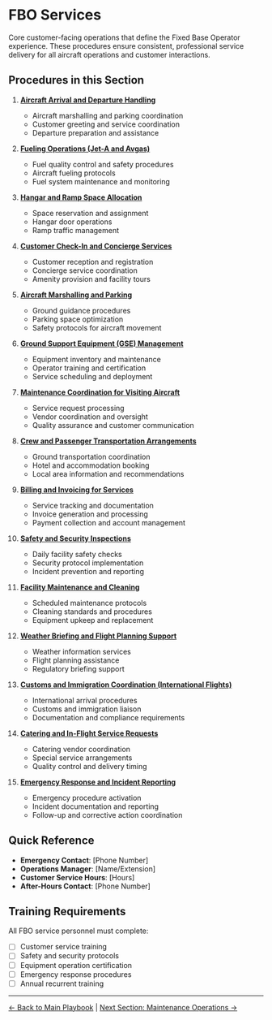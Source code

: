 # FBO Services

Core customer-facing operations that define the Fixed Base Operator experience. These procedures ensure consistent, professional service delivery for all aircraft operations and customer interactions.

## Procedures in this Section

1. **[Aircraft Arrival and Departure Handling](01-aircraft-arrival-departure-handling.md)**
   - Aircraft marshalling and parking coordination
   - Customer greeting and service coordination
   - Departure preparation and assistance

2. **[Fueling Operations (Jet-A and Avgas)](02-fueling-operations.md)**
   - Fuel quality control and safety procedures
   - Aircraft fueling protocols
   - Fuel system maintenance and monitoring

3. **[Hangar and Ramp Space Allocation](03-hangar-ramp-space-allocation.md)**
   - Space reservation and assignment
   - Hangar door operations
   - Ramp traffic management

4. **[Customer Check-In and Concierge Services](04-customer-checkin-concierge.md)**
   - Customer reception and registration
   - Concierge service coordination
   - Amenity provision and facility tours

5. **[Aircraft Marshalling and Parking](05-aircraft-marshalling-parking.md)**
   - Ground guidance procedures
   - Parking space optimization
   - Safety protocols for aircraft movement

6. **[Ground Support Equipment (GSE) Management](06-gse-management.md)**
   - Equipment inventory and maintenance
   - Operator training and certification
   - Service scheduling and deployment

7. **[Maintenance Coordination for Visiting Aircraft](07-maintenance-coordination-visiting.md)**
   - Service request processing
   - Vendor coordination and oversight
   - Quality assurance and customer communication

8. **[Crew and Passenger Transportation Arrangements](08-transportation-arrangements.md)**
   - Ground transportation coordination
   - Hotel and accommodation booking
   - Local area information and recommendations

9. **[Billing and Invoicing for Services](09-billing-invoicing-services.md)**
   - Service tracking and documentation
   - Invoice generation and processing
   - Payment collection and account management

10. **[Safety and Security Inspections](10-safety-security-inspections.md)**
    - Daily facility safety checks
    - Security protocol implementation
    - Incident prevention and reporting

11. **[Facility Maintenance and Cleaning](11-facility-maintenance-cleaning.md)**
    - Scheduled maintenance protocols
    - Cleaning standards and procedures
    - Equipment upkeep and replacement

12. **[Weather Briefing and Flight Planning Support](12-weather-flight-planning-support.md)**
    - Weather information services
    - Flight planning assistance
    - Regulatory briefing support

13. **[Customs and Immigration Coordination (International Flights)](13-customs-immigration-coordination.md)**
    - International arrival procedures
    - Customs and immigration liaison
    - Documentation and compliance requirements

14. **[Catering and In-Flight Service Requests](14-catering-inflight-services.md)**
    - Catering vendor coordination
    - Special service arrangements
    - Quality control and delivery timing

15. **[Emergency Response and Incident Reporting](15-emergency-response-incident-reporting.md)**
    - Emergency procedure activation
    - Incident documentation and reporting
    - Follow-up and corrective action coordination

## Quick Reference
- **Emergency Contact**: [Phone Number]
- **Operations Manager**: [Name/Extension]
- **Customer Service Hours**: [Hours]
- **After-Hours Contact**: [Phone Number]

## Training Requirements
All FBO service personnel must complete:
- [ ] Customer service training
- [ ] Safety and security protocols
- [ ] Equipment operation certification
- [ ] Emergency response procedures
- [ ] Annual recurrent training

---
[← Back to Main Playbook](../../README.md) | [Next Section: Maintenance Operations →](../02-maintenance-operations/README.md)
